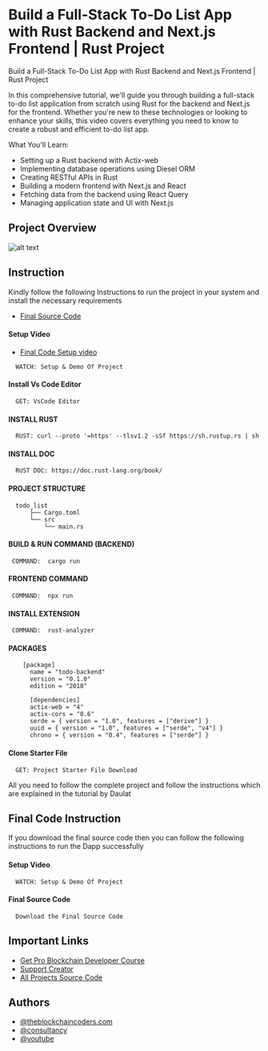 # Build a Full-Stack To-Do List App with Rust Backend and Next.js Frontend | Rust Project

Build a Full-Stack To-Do List App with Rust Backend and Next.js Frontend | Rust Project

In this comprehensive tutorial, we'll guide you through building a full-stack to-do list application from scratch using Rust for the backend and Next.js for the frontend. Whether you're new to these technologies or looking to enhance your skills, this video covers everything you need to know to create a robust and efficient to-do list app.

What You'll Learn:

- Setting up a Rust backend with Actix-web
- Implementing database operations using Diesel ORM
- Creating RESTful APIs in Rust
- Building a modern frontend with Next.js and React
- Fetching data from the backend using React Query
- Managing application state and UI with Next.js

## Project Overview

![alt text](https://www.daulathussain.com/wp-content/uploads/2024/06/Build-a-Full-Stack-To-Do-List-App-with-Rust-Backend-and-Next.js-Frontend-Rust-Project.jpg)

## Instruction

Kindly follow the following Instructions to run the project in your system and install the necessary requirements

- [Final Source Code](https://www.theblockchaincoders.com/sourceCode/blockchain-chat-dapp-project-source-code)

#### Setup Video

- [Final Code Setup video](https://youtu.be/VI2DW5Ttupg?si=-ZyXK842Gionh1Xy)

```https://code.visualstudio.com/download
  WATCH: Setup & Demo Of Project
```

#### Install Vs Code Editor

```https://code.visualstudio.com/download
  GET: VsCode Editor
```

#### INSTALL RUST

```https://nodejs.org/en/download
  RUST: curl --proto '=https' --tlsv1.2 -sSf https://sh.rustup.rs | sh
```

#### INSTALL DOC

```https://doc.rust-lang.org/book/
  RUST DOC: https://doc.rust-lang.org/book/
```

#### PROJECT STRUCTURE

```https://doc.rust-lang.org/book/
  todo_list
      ├── Cargo.toml
      └── src
          └── main.rs
```

#### BUILD & RUN COMMAND (BACKEND)

```https://doc.rust-lang.org/book/
 COMMAND:  cargo run
```

#### FRONTEND COMMAND

```https://doc.rust-lang.org/book/
 COMMAND:  npx run
```

#### INSTALL EXTENSION

```https://doc.rust-lang.org/book/
 COMMAND:  rust-analyzer
```

#### PACKAGES

```https://doc.rust-lang.org/book/
    [package]
      name = "todo-backend"
      version = "0.1.0"
      edition = "2018"

      [dependencies]
      actix-web = "4"
      actix-cors = "0.6"
      serde = { version = "1.0", features = ["derive"] }
      uuid = { version = "1.0", features = ["serde", "v4"] }
      chrono = { version = "0.4", features = ["serde"] }
```

#### Clone Starter File

```https://github.com/daulathussain/Airdrop-Crypto-Starter-File
  GET: Project Starter File Download
```

All you need to follow the complete project and follow the instructions which are explained in the tutorial by Daulat

## Final Code Instruction

If you download the final source code then you can follow the following instructions to run the Dapp successfully

#### Setup Video

```https://code.visualstudio.com/download
  WATCH: Setup & Demo Of Project
```

#### Final Source Code

```https://www.theblockchaincoders.com/SourceCode
  Download the Final Source Code
```

## Important Links

- [Get Pro Blockchain Developer Course](https://www.theblockchaincoders.com/pro-nft-marketplace)
- [Support Creator](https://bit.ly/Support-Creator)
- [All Projects Source Code](https://www.theblockchaincoders.com/SourceCode)

## Authors

- [@theblockchaincoders.com](https://www.theblockchaincoders.com/)
- [@consultancy](https://www.theblockchaincoders.com/consultancy)
- [@youtube](https://www.youtube.com/@daulathussain)
